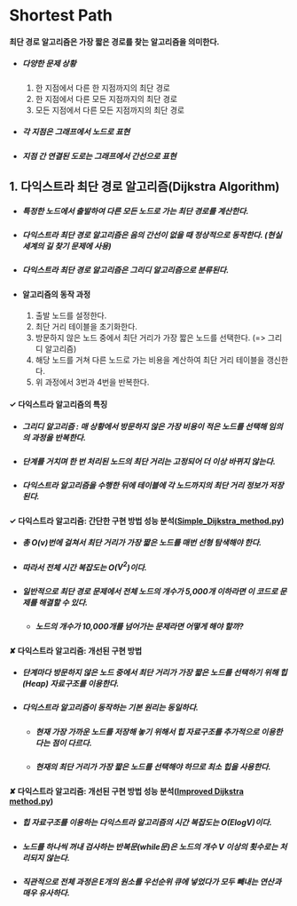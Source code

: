 # Shortest Path

#### 최단 경로 알고리즘은 가장 짧은 경로를 찾는 알고리즘을 의미한다.
- ##### 다양한 문제 상황
  1) 한 지점에서 다른 한 지점까지의 최단 경로
  2) 한 지점에서 다른 모든 지점까지의 최단 경로
  3) 모든 지점에서 다른 모든 지점까지의 최단 경로
- ##### 각 지점은 그래프에서 **노드**로 표현
- ##### 지점 간 연결된 도로는 그래프에서 **간선**으로 표현



## 1. 다익스트라 최단 경로 알고리즘(Dijkstra Algorithm)
- ##### 특정한 노드에서 출발하여 다른 모든 노드로 가는 최단 경로를 계산한다.
- ##### 다익스트라 최단 경로 알고리즘은 음의 간선이 없을 때 정상적으로 동작한다. (현실 세계의 길 찾기 문제에 사용)
- ##### 다익스트라 최단 경로 알고리즘은 *그리디 알고리즘*으로 분류된다.
- #### 알고리즘의 동작 과정
  1) 출발 노드를 설정한다.
  2) 최단 거리 테이블을 초기화한다.
  3) 방문하지 않은 노드 중에서 최단 거리가 가장 짧은 노드를 선택한다. (=> 그리디 알고리즘)
  4) 해당 노드를 거쳐 다른 노드로 가는 비용을 계산하여 최단 거리 테이블을 갱신한다.
  5) 위 과정에서 3번과 4번을 반복한다.

#### ✓ 다익스트라 알고리즘의 특징
- ##### 그리디 알고리즘 : **매 상황에서 방문하지 않은 가장 비용이 적은 노드를 선택**해 임의의 과정을 반복한다.
- ##### 단계를 거치며 한 번 처리된 노드의 최단 거리는 고정되어 더 이상 바뀌지 않는다.
- ##### 다익스트라 알고리즘을 수행한 뒤에 *테이블에 각 노드까지의 최단 거리 정보가 저장*된다.

#### ✓ 다익스트라 알고리즘: 간단한 구현 방법 성능 분석([Simple_Dijkstra_method.py](https://github.com/chlgksdbs/Coding-Test-Algorithm/blob/main/09.%20Shortest%20Path/Simple_Dijkstra_method.py))
- ##### 총 O(*v*)번에 걸쳐서 최단 거리가 가장 짧은 노드를 매번 선형 탐색해야 한다.
- ##### 따라서 전체 시간 복잡도는 O(*V<sup>2</sup>*)이다.
- ##### 일반적으로 최단 경로 문제에서 전체 노드의 개수가 5,000개 이하라면 이 코드로 문제를 해결할 수 있다.
  - ##### 노드의 개수가 10,000개를 넘어가는 문제라면 어떻게 해야 할까?

#### ✘ 다익스트라 알고리즘: 개선된 구현 방법
- ##### 단계마다 방문하지 않은 노드 중에서 최단 거리가 가장 짧은 노드를 선택하기 위해 힙(Heap) 자료구조를 이용한다.
- ##### 다익스트라 알고리즘이 동작하는 기본 원리는 동일하다.
  - ##### 현재 가장 가까운 노드를 저장해 놓기 위해서 힙 자료구조를 추가적으로 이용한다는 점이 다르다.
  - ##### 현재의 최단 거리가 가장 짧은 노드를 선택해야 하므로 최소 힙을 사용한다.

#### ✘ 다익스트라 알고리즘: 개선된 구현 방법 성능 분석([Improved Dijkstra method.py](https://github.com/chlgksdbs/Coding-Test-Algorithm/blob/main/09.%20Shortest%20Path/Improved_Dijkstra_method.py))
- ##### 힙 자료구조를 이용하는 다익스트라 알고리즘의 시간 복잡도는 O(*ElogV*)이다.
- ##### 노드를 하나씩 꺼내 검사하는 반복문(while문)은 노드의 개수 V 이상의 횟수로는 처리되지 않는다.
- ##### 직관적으로 전체 과정은 E개의 원소를 우선순위 큐에 넣었다가 모두 빼내는 연산과 매우 유사하다.
